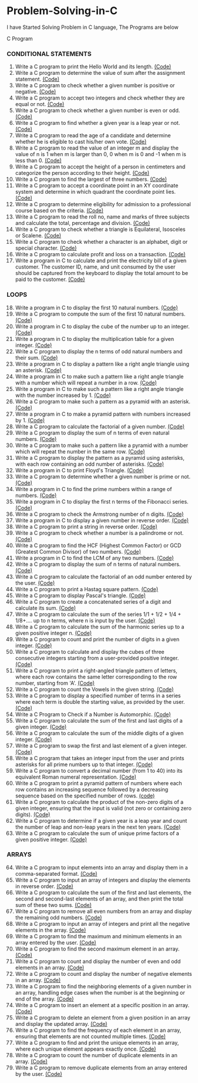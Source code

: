 # Problem-Solving-in-C
I have Started Solving Problem in C language, The Programs are below

C Program

### CONDITIONAL STATEMENTS
 
1. Write a C program to print the Hello World and its length. [(Code)](https://github.com/guruprasanth02/Problem-Solving-in-C/blob/main/C01/Hello%20world.c)
2. Write a C program to determine the value of sum after the assignment statement. [(Code)](https://github.com/guruprasanth02/Problem-Solving-in-C/blob/main/C02/operators.c)
3. Write a C program to check whether a given number is positive or negative. [(Code)](https://github.com/guruprasanth02/Problem-Solving-in-C/blob/main/C03/number%20is%20positive%20or%20negative.c)
4. Write a C program to accept two integers and check whether they are equal or not. [(Code)](https://github.com/guruprasanth02/Problem-Solving-in-C/blob/main/C04/Check%20Whether%20two%20numbers%20are%20equal.c)
5. Write a C program to check whether a given number is even or odd. [(Code)](https://github.com/guruprasanth02/Problem-Solving-in-C/blob/main/C05/number%20is%20odd%20or%20even.c)
6. Write a C program to find whether a given year is a leap year or not. [(Code)](https://github.com/guruprasanth02/Problem-Solving-in-C/blob/main/C06/leap%20year%20or%20not.c)
7. Write a C program to read the age of a candidate and determine whether he is eligible to cast his/her own vote. [(Code)](https://github.com/guruprasanth02/Problem-Solving-in-C/blob/main/C07/Eligible%20to%20vote.c)
8. Write a C program to read the value of an integer m and display the value of n is 1 when m is larger than 0, 0 when m is 0 and -1 when m is less than 0. [(Code)](https://github.com/guruprasanth02/Problem-Solving-in-C/blob/main/C08/determining%20the%20n%20value%20by%20m.c)
9. Write a C program to accept the height of a person in centimeters and categorize the person according to their height. [(Code)](https://github.com/guruprasanth02/Problem-Solving-in-C/blob/main/C09/Categorize%20the%20person%20height.c)
10. Write a C program to find the largest of three numbers. [(Code)](https://github.com/guruprasanth02/Problem-Solving-in-C/blob/main/C10/Greates%20of%20Three%20numbers.c)
11. Write a C program to accept a coordinate point in an XY coordinate system and determine in which quadrant the coordinate point lies. [(Code)](https://github.com/guruprasanth02/Problem-Solving-in-C/blob/main/C11/Quadrant%20the%20coordinate%20points%20lies.c)
12. Write a C program to determine eligibility for admission to a professional course based on the criteria. [(Code)](https://github.com/guruprasanth02/Problem-Solving-in-C/blob/main/C12/eligible%20for%20admission.c)
13. Write a C program to read the roll no, name and marks of three subjects and calculate the total, percentage and division. [(Code)](https://github.com/guruprasanth02/Problem-Solving-in-C/blob/main/C13/Calculate%20tot%2Cper%2Cdiv%20of%20student.c)
14. Write a C program to check whether a triangle is Equilateral, Isosceles or Scalene. [(Code)](https://github.com/guruprasanth02/Problem-Solving-in-C/blob/main/C14/Check%20whether%20the%20triangle%20is%20Equilateral%2C%20Isosceles%20or%20Scalene.c)
15. Write a C program to check whether a character is an alphabet, digit or special character. [(Code)](https://github.com/guruprasanth02/Problem-Solving-in-C/blob/main/C15/Check%20whether%20the%20input%20is%20alphabet%20or%20digit%20or%20special%20character.c)
16. Write a C program to calculate profit and loss on a transaction. [(Code)](https://github.com/guruprasanth02/Problem-Solving-in-C/blob/main/C16/Calculate%20profit%20loss.c)
17. Write a program in C to calculate and print the electricity bill of a given customer. The customer ID, name, and unit consumed by the user should be captured from the keyboard to display the total amount to be paid to the customer. [(Code)](https://github.com/guruprasanth02/Problem-Solving-in-C/blob/main/C17/Electricity%20bill.c)

### LOOPS

18. Write a program in C to display the first 10 natural numbers. [(Code)](https://github.com/guruprasanth02/Problem-Solving-in-C/blob/main/C18/first%2010%20natural%20numbers.c)
19. Write a C program to compute the sum of the first 10 natural numbers. [(Code)](https://github.com/guruprasanth02/Problem-Solving-in-C/blob/main/C19/sum%20of%20first%2010%20natural%20numbers.c)
20. Write a program in C to display the cube of the number up to an integer. [(Code)](https://github.com/guruprasanth02/Problem-Solving-in-C/blob/main/C20/cube%20of%20numbers%20upto%20given%20integer.c)
21. Write a program in C to display the multiplication table for a given integer. [(Code)](https://github.com/guruprasanth02/Problem-Solving-in-C/blob/main/C21/Multiplication%20table.c)
22. Write a C program to display the n terms of odd natural numbers and their sum. [(Code)](https://github.com/guruprasanth02/Problem-Solving-in-C/blob/main/C22/Sum%20of%20n%20terms%20of%20odd%20natural%20number.c)
23. Write a program in C to display a pattern like a right angle triangle using an asterisk. [(Code)](https://github.com/guruprasanth02/Problem-Solving-in-C/blob/main/C23/Right%20angle%20triangle%20using%20asterik.c)
24. Write a program in C to make such a pattern like a right angle triangle with a number which will repeat a number in a row. [(Code)](https://github.com/guruprasanth02/Problem-Solving-in-C/blob/main/C24/Right%20angle%20triangle%20using%20numbers.c)
25. Write a program in C to make such a pattern like a right angle triangle with the number increased by 1. [(Code)](https://github.com/guruprasanth02/Problem-Solving-in-C/blob/main/C25/Right%20angle%20Triangle%20incremented%20by%201.c)
26. Write a C program to make such a pattern as a pyramid with an asterisk. [(Code)](https://github.com/guruprasanth02/Problem-Solving-in-C/blob/main/C26/Pyramid%20Pattern%20using%20asterik.c)
27. Write a program in C to make a pyramid pattern with numbers increased by 1. [(Code)](https://github.com/guruprasanth02/Problem-Solving-in-C/blob/main/C27/Pyramid%20Pattern%20incremented%20by%201.c)
28. Write a C program to calculate the factorial of a given number. [(Code)](https://github.com/guruprasanth02/Problem-Solving-in-C/blob/main/C28/Factorial%20of%20a%20number.c)
29. Write a C program to display the sum of n terms of even natural numbers. [(Code)](https://github.com/guruprasanth02/Problem-Solving-in-C/blob/main/C29/sum%20of%20n%20even%20natural%20numbers.c)
30. Write a C program to make such a pattern like a pyramid with a number which will repeat the number in the same row. [(Code)](https://github.com/guruprasanth02/Problem-Solving-in-C/blob/main/C30/Pyramid%20pattern%20with%20num%20repeatation.c)
31. Write a C program to display the pattern as a pyramid using asterisks, with each row containing an odd number of asterisks. [(Code)](https://github.com/guruprasanth02/Problem-Solving-in-C/blob/main/C31/Pyramid%20Pattern%20with%20odd%20rows.c)
32. Write a program in C to print Floyd's Triangle. [(Code)](https://github.com/guruprasanth02/Problem-Solving-in-C/blob/main/C32/Flyod's%20Triangle.c)
33. Write a C program to determine whether a given number is prime or not. [(Code)](https://github.com/guruprasanth02/Problem-Solving-in-C/blob/main/C33/Prime%20number%20or%20not.c)
34. Write a program in C to find the prime numbers within a range of numbers. [(Code)](https://github.com/guruprasanth02/Problem-Solving-in-C/blob/main/C34/Prime%20number%20within%20range.c)
35. Write a program in C to display the first n terms of the Fibonacci series. [(Code)](https://github.com/guruprasanth02/Problem-Solving-in-C/blob/main/C35/Fibanocci%20Series.c)
36. Write a C program to check the Armstrong number of n digits. [(Code)](https://github.com/guruprasanth02/Problem-Solving-in-C/blob/main/C36/Armstrong%20Number%20or%20not.c)
37. Write a program in C to display a given number in reverse order. [(Code)](https://github.com/guruprasanth02/Problem-Solving-in-C/blob/main/C37/Number%20Reversal.c)
38. Write a C program to print a string in reverse order. [(Code)](https://github.com/guruprasanth02/Problem-Solving-in-C/blob/main/C38/String%20reversal.c)
39. Write a C program to check whether a number is a palindrome or not. [(Code)](https://github.com/guruprasanth02/Problem-Solving-in-C/blob/main/C39/Palindrome%20Number%20or%20not.c)
40. Write a C program to find the HCF (Highest Common Factor)  or GCD (Greatest Common Divisor) of two numbers. [(Code)](https://github.com/guruprasanth02/Problem-Solving-in-C/blob/main/C40/GCD%20of%20two%20Numbers.c)
41. Write a program in C to find the LCM of any two numbers. [(Code)](https://github.com/guruprasanth02/Problem-Solving-in-C/blob/main/C41/LCM%20of%20Two%20Numbers.c)
42. Write a C program to display the sum of n terms of natural numbers. [(Code)](https://github.com/guruprasanth02/Problem-Solving-in-C/blob/main/C42/Display%20n%20%20terms%20of%20square%20natural%20numbers%20and%20their%20sum.c)
43. Write a C program to calculate the factorial of an odd number entered by the user. [(Code)](https://github.com/guruprasanth02/Problem-Solving-in-C/blob/main/C43/Odd%20Factorial%20Quest.c)
44. Write a C program to print a  Hastag square pattern. [(Code)](https://github.com/guruprasanth02/Problem-Solving-in-C/blob/main/C44/Hastag%20Square%20Pattern.c)
45. Write a C program to display Pascal's triangle. [(Code)](https://github.com/guruprasanth02/Problem-Solving-in-C/blob/main/C45/Pascal's%20Triangle.c)
46. Write a C program to create a concatenated series of a digit and calculate its sum. [(Code)](https://github.com/guruprasanth02/Problem-Solving-in-C/blob/main/C46/Series%20sum%20Calculator.c)
47. Write a C program to calculate the sum of the series 1/1 + 1/2 + 1/4 + 1/8+....  up to n terms, where n is input by the user. [(Code)](https://github.com/guruprasanth02/Problem-Solving-in-C/blob/main/C47/Geometric%20Progression.c)
48. Write a C program to calculate the sum of the harmonic series up to a given positive integer n. [(Code)](https://github.com/guruprasanth02/Problem-Solving-in-C/blob/main/C48/Harmonic%20Series.c)
49. Write a C program to count and print the number of digits in a given integer. [(Code)](https://github.com/guruprasanth02/Problem-Solving-in-C/blob/main/C49/Digit%20Count.c)
50. Write a C program to calculate and display the cubes of three consecutive integers starting from a user-provided positive integer. [(Code)](https://github.com/guruprasanth02/Problem-Solving-in-C/blob/main/C50/Perfect%20Cubes.c)
51. Write a C program to print a right-angled triangle pattern of letters, where each row contains the same letter corresponding to the row number, starting from 'A'. [(Code)](https://github.com/guruprasanth02/Problem-Solving-in-C/blob/main/C51/Alphabetic%20Triangle%20Generator.c)
52. Write a C program to count the Vowels in the given string. [(Code)](https://github.com/guruprasanth02/Problem-Solving-in-C/blob/main/C52/Vowel%20Counter.c)
53. Write a C program to display a specified number of terms in a series where each term is double the starting value, as provided by the user. [(Code)](https://github.com/guruprasanth02/Problem-Solving-in-C/blob/main/C53/Exploring%20the%20Growth%20Series.c)
54. Write a C Program to Check if a Number is Automorphic. [(Code)](https://github.com/guruprasanth02/Problem-Solving-in-C/blob/main/C54/Automorphic%20Number.c)
55. Write a C program to calculate the sum of the first and last digits of a given integer. [(Code)](https://github.com/guruprasanth02/Problem-Solving-in-C/blob/main/C55/Sum%20of%20first%20and%20last%20digit.c)
56. Write a C program to calculate the sum of the middle digits of a given integer. [(Code)](https://github.com/guruprasanth02/Problem-Solving-in-C/blob/main/C56/Sum%20of%20middle%20digits.c)
57. Write a C program to swap the first and last element of a given integer. [(Code)](https://github.com/guruprasanth02/Problem-Solving-in-C/blob/main/C57/Swapping%20the%20first%20and%20last%20digits.c)
58. Write a C program that takes an integer input from the user and prints asterisks for all prime numbers up to that integer. [(Code)](https://github.com/guruprasanth02/Problem-Solving-in-C/blob/main/C58/Prime%20Pattern.c)
59. Write a C program to convert a decimal number (from 1 to 40) into its equivalent Roman numeral representation. [(Code)](https://github.com/guruprasanth02/Problem-Solving-in-C/blob/main/C59/Roman%20Numerals.c)
60. Write a C program to print a pyramid pattern of numbers where each row contains an increasing sequence followed by a decreasing sequence based on the specified number of rows. [(code)](https://github.com/guruprasanth02/Problem-Solving-in-C/blob/main/C60/Palindromic%20Triangle.c)
61. Write a C program to calculate the product of the non-zero digits of a given integer, ensuring that the input is valid (not zero or containing zero digits). [(Code)](https://github.com/guruprasanth02/Problem-Solving-in-C/blob/main/C61/Product%20of%20digits.c)
62. Write a C program to determine if a given year is a leap year and count the number of leap and non-leap years in the next ten years. [(Code)](https://github.com/guruprasanth02/Problem-Solving-in-C/blob/main/C62/Counted%20the%20Leap%20and%20Non-Leap%20years.c)
63. Write a C program to calculate the sum of unique prime factors of a given positive integer. [(Code)](https://github.com/guruprasanth02/Problem-Solving-in-C/blob/main/C63/Sum%20of%20prime%20factors.c)

### ARRAYS

64. Write a C program to input elements into an array and display them in a comma-separated format. [(Code)](https://github.com/guruprasanth02/Problem-Solving-in-C/blob/main/C64/Storing%20Array%20elements%20and%20print%20it.c)
65. Write a C program to input an array of integers and display the elements in reverse order. [(Code)](https://github.com/guruprasanth02/Problem-Solving-in-C/blob/main/C65/Reverse%20elements%20in%20Array.c)
66. Write a C program to calculate the sum of the first and last elements, the second and second-last elements of an array, and then print the total sum of these two sums. [(Code)](https://github.com/guruprasanth02/Problem-Solving-in-C/blob/main/C66/Array%20Sum%20Calculator.c)
67. Write a C program to remove all even numbers from an array and display the remaining odd numbers. [(Code)](https://github.com/guruprasanth02/Problem-Solving-in-C/blob/main/C67/Remove%20All%20Even%20Numbers.c)
68. Write a C program to input an array of integers and print all the negative elements in the array. [(Code)](https://github.com/guruprasanth02/Problem-Solving-in-C/blob/main/C68/Printing%20the%20Negative%20Elements.c)
69. Write a C program to find the maximum and minimum elements in an array entered by the user. [(Code)](https://github.com/guruprasanth02/Problem-Solving-in-C/blob/main/C69/Maximum%20and%20Minimum%20Element%20in%20Array.c)
70. Write a C program to find the second maximum element in an array. [(Code)](https://github.com/guruprasanth02/Problem-Solving-in-C/blob/main/C70/Second%20Maximum%20Element%20in%20an%20Array.c)
71. Write a C program to count and display the number of even and odd elements in an array. [(Code)](https://github.com/guruprasanth02/Problem-Solving-in-C/blob/main/C71/Count%20the%20Total%20Odd%20and%20even%20Numbers%20in%20array.c)
72. Write a C program to count and display the number of negative elements in an array. [(Code)](https://github.com/guruprasanth02/Problem-Solving-in-C/blob/main/C72/Count%20the%20Negative%20Elements%20in%20Array.c)
73. Write a C program to find the neighboring elements of a given number in an array, handling edge cases when the number is at the beginning or end of the array. [(Code)](https://github.com/guruprasanth02/Problem-Solving-in-C/blob/main/C73/Print%20the%20Two%20neighbouring%20Elements%20in%20Array.c)
74. Write a C program to insert an element at a specific position in an array. [(Code)](https://github.com/guruprasanth02/Problem-Solving-in-C/blob/main/C74/Inserting%20an%20Element%20in%20Array.c)
75. Write a C program to delete an element from a given position in an array and display the updated array. [(Code)](https://github.com/guruprasanth02/Problem-Solving-in-C/blob/main/C75/Deleting%20an%20Element%20in%20Array.c)
76. Write a C program to find the frequency of each element in an array, ensuring that elements are not counted multiple times. [(Code)](https://github.com/guruprasanth02/Problem-Solving-in-C/blob/main/C76/Count%20the%20Frequency%20of%20each%20element%20in%20Array.c)
77. Write a C program to find and print the unique elements in an array, where each unique element appears exactly once. [(Code)](https://github.com/guruprasanth02/Problem-Solving-in-C/blob/main/C77/Unique%20elements%20in%20Array.c)
78. Write a C program to count the number of duplicate elements in an array. [(Code)](https://github.com/guruprasanth02/Problem-Solving-in-C/blob/main/C78/Count%20the%20Duplicates%20in%20Array.c)
79. Write a C program to remove duplicate elements from an array entered by the user. [(Code)](https://github.com/guruprasanth02/Problem-Solving-in-C/blob/main/C79/Delete%20Duplicates%20in%20Array.c)








